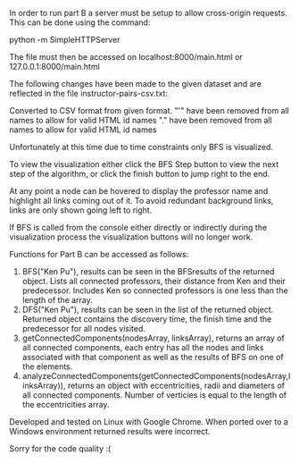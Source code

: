 In order to run part B a server must be setup to allow cross-origin requests. This can be done using the command:

python -m SimpleHTTPServer

The file must then be accessed on localhost:8000/main.html or 127.0.0.1:8000/main.html

The following changes have been made to the given dataset and are reflected in the file instructor-pairs-csv.txt:

  Converted to CSV format from given format.
  "'" have been removed from all names to allow for valid HTML id names
  "." have been removed from all names to allow for valid HTML id names

Unfortunately at this time due to time constraints only BFS is visualized.

To view the visualization either click the BFS Step button to view the next step of the algorithm, or click the finish button to jump right to the end.

At any point a node can be hovered to display the professor name and highlight all links coming out of it. To avoid redundant background links, links are only shown going left to right.

If BFS is called from the console either directly or indirectly during the visualization process the visualization buttons will no longer work.

Functions for Part B can be accessed as follows:

  1. BFS("Ken Pu"), results can be seen in the BFSresults of the returned object. Lists all connected professors, their distance from Ken and their predecessor. Includes Ken so connected professors is one less than the length of the array.
  2. DFS("Ken Pu"), results can be seen in the list of the returned object. Returned object contains the discovery time, the finish time and the predecessor for all nodes visited.
  3. getConnectedComponents(nodesArray, linksArray), returns an array of all connected components, each entry has all the nodes and links associated with that component as well as the results of BFS on one of the elements.
  4. analyzeConnectedComponents(getConnectedComponents(nodesArray,linksArray)), returns an object with eccentricities, radii and diameters of all connected components. Number of verticies is equal to the length of the eccentricities array.

Developed and tested on Linux with Google Chrome. When ported over to a Windows environment returned results were incorrect.

Sorry for the code quality :( 
